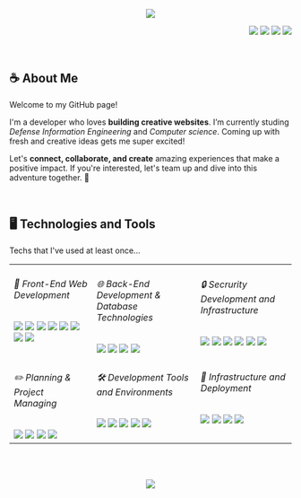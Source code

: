 <p align="center">
<img src="https://capsule-render.vercel.app/api?type=waving&color=gradient&customColorList=27&height=270&section=header&text=whaleflyingsky🐳&fontSize=70&animation=twinkling" />
</p>

<p align="right">
   <a href="https://github.com/whaleflyingsky" 
    ><img
      src="https://img.shields.io/badge/Website-0077B5?style=for-the-badge&logo=esri&logoColor=white&color=C0BAD2"
  /></a>
  <a href="www.linkedin.com/sunbean-park-13b406236" 
    ><img
      src="https://img.shields.io/badge/LinkedIn-0077B5?style=for-the-badge&logo=linkedin&logoColor=white&color=B5C2DA"
  /></a>
  <a href="https://www.instagram.com/ssunny_bean_.v/" 
    ><img
      src="https://img.shields.io/badge/Instagram-E4405F?style=for-the-badge&logo=Instagram&logoColor=white&color=A8CEE4"
  /></a>
  <a href="mailto:sunbeanp@naver.com" 
    ><img
      src="https://img.shields.io/badge/Mail-D14836?style=for-the-badge&logo=gmail&logoColor=white&color=9CD5EB&link=sunbeanp@naver.com"
  /></a>
</p>

<br>

<h2>☕ About Me</h2>
<p>
  Welcome to my GitHub page!
  
  I'm a developer who loves **building creative websites**. I’m currently studing *Defense Information Engineering* and *Computer science*. Coming up with fresh and creative ideas gets me super excited!
  
  Let's **connect, collaborate, and create** amazing experiences that make a positive impact. If you're interested, let's team up and dive into this adventure together. 💎
</p>

<br>

<h2>🖥️ Technologies and Tools</h2>
<p>Techs that I've used at least once...</p>
<table>
  <tr>
    <td valign="top">
      <h6>🎨 Front-End Web Development</h6>
      <img
        src="https://img.shields.io/badge/HTML-E34F26?style=flat-square&logo=HTML5&logoColor=white"
      />
      <img
        src="https://img.shields.io/badge/css-1572B6?style=flat-square&logo=css3&logoColor=white"
      />
      <img
        src="https://img.shields.io/badge/Javascript-ffb13b?style=flat-square&logo=javascript&logoColor=white"
      />
      <img
        src="https://img.shields.io/badge/React-61DAFB?style=flat-square&logo=React&logoColor=white"
      />
      <img
        src="https://img.shields.io/badge/TypeScript-3178C6?style=flat-square&logo=TypeScript&logoColor=white"
      />
      <img
        src="https://img.shields.io/badge/NextJS-000000?style=flat-square&logo=nextdotjs&logoColor=white"
      />
      <img
        src="https://img.shields.io/badge/ReactQuery-FF4154?style=flat-square&logo=reactQuery&logoColor=white"
      />
      <img 
        src="https://img.shields.io/badge/Storybook-FF4785?style=flat-square&logo=Storybook&logoColor=white"
      />
    </td>
    <td valign="top">
      <h6>🌐 Back-End Development & Database Technologies</h6>
      <img
        src="https://img.shields.io/badge/Node.js-339933?style=flat-square&logo=Node.js&logoColor=white"
      />
      <img 
        src="https://img.shields.io/badge/aws-333664?style=flat-square&logo=amazon-aws&logoColor=white"
      />
      <img
        src="https://img.shields.io/badge/Oracle-F80000?style=flat-square&logo=Oracle&logoColor=white"
      />
      <img
        src="https://img.shields.io/badge/MySQL-005C84?style=flat-square&logo=mysql&logoColor=white"
      />
    </td>
    <td valign="top">
      <h6>🔒 Secrurity Development and Infrastructure</h6>
      <img
        src="https://img.shields.io/badge/Assembly-007AAC?style=flat-square&logo=assemblyscript&logoColor=white"
      />
      <img
        src="https://img.shields.io/badge/C-A8B9CC?style=flat-square&logo=C&logoColor=white"
      />
       <img 
        src="https://img.shields.io/badge/Shell Script-000000?style=flat-square&logo=gnu-bash&logoColor=white"
      />
      <img
        src="https://img.shields.io/badge/Ubuntu-E95420?style=flat-square&logo=Ubuntu&logoColor=white"
      />
      <img
        src="https://img.shields.io/badge/Kali-557C94?style=flat-square&logo=kalilinux&logoColor=black"
      />
      <img
        src="https://img.shields.io/badge/Redhat-EE0000?style=flat-square&logo=redhat&logoColor=white"
      />
    </td>
    
  </tr>
  <tr>
    <td valign="top">
      <h6>✏️ Planning & Project Managing</h6>
      <img
        src="https://img.shields.io/badge/Jira-1B6AC6?style=flat-square&logo=Jira&logoColor=white"
      />
      <img
        src="https://img.shields.io/badge/Slack-4A154B?style=flat-square&logo=Slack&logoColor=white"
      />
      <img
        src="https://img.shields.io/badge/Notion-000000?style=flat-square&logo=Notion&logoColor=white"
      />
      <img
        src="https://img.shields.io/badge/Figma-F24E1E?style=flat-square&logo=markdown&logoColor=white"
      />
    </td>
    <td valign="top">
      <h6>🛠️ Development Tools and Environments</h6>
      <img
        src="https://img.shields.io/badge/VS Code-0078D4?style=flat-square&logo=visual%20studio%20code&logoColor=white"
      />
      <img
        src="https://img.shields.io/badge/Git-E44C30?style=flat-square&logo=git&logoColor=white"
      />
      <img
        src="https://img.shields.io/badge/GitHub-100000?style=flat-square&logo=github&logoColor=white"
      />
      <img
        src="https://img.shields.io/badge/Postman-FF6C37?style=flat-square&logo=Postman&logoColor=white"
      />
      <img
        src="https://img.shields.io/badge/Markdown-000000?style=flat-square&logo=markdown&logoColor=white"
      />
    </td>
    <td valign="top">
      <h6>🚀 Infrastructure and Deployment</h6>
      <img
        src="https://img.shields.io/badge/Netlify-00C7B7?style=flat-square&logo=netlify&logoColor=white"
      />
      <img
        src="https://img.shields.io/badge/Vercel-000000?style=flat-square&logo=vercel&logoColor=white"
      />
      <img
        src="https://img.shields.io/badge/Windows-0078D4?style=flat-square&logo=windows&logoColor=white"
      />
      <img
        src="https://img.shields.io/badge/Linux-FCC624?style=flat-square&logo=linux&logoColor=black"
      />
    </td>
  </tr>
</table>

<br><br>

<p align="center">
<img src="https://github-readme-stats.vercel.app/api/top-langs/?username=wfsky07&layout=compact&theme=vision-friendly-dark"/>
</p>
